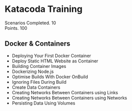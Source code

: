 # Katacoda Training

Scenarios Completed. 10   
Points. 100

## Docker & Containers
- Deploying Your First Docker Container
- Deploy Static HTML Website as Container
- Building Container Images
- Dockerizing Node.js
- Optimise Builds With Docker OnBuild
- Ignoring Files During Build
- Create Data Containers
- Creating Networks Between Containers using Links
- Creating Networks Between Containers using Networks
- Persisting Data Using Volumes
